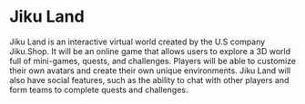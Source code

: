 # Jiku Land

Jiku Land is an interactive virtual world created by the U.S company Jiku.Shop. It will be an online game that allows users to explore a 3D world full of mini-games, quests, and challenges. Players will be able to customize their own avatars and create their own unique environments. Jiku Land will also have social features, such as the ability to chat with other players and form teams to complete quests and challenges.
